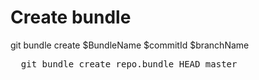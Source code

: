 # Create bundle
  git bundle create $BundleName $commitId $branchName
  <pre>
  git bundle create repo.bundle HEAD master
  </pre>
